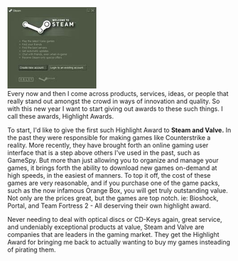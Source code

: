 [![](steam.jpg)](http://bp3.blogger.com/_kfv2ADnjgQg/R3xuDNDVQoI/AAAAAAAAAFg/cotST_a-qe4/s1600-h/steam.jpg)  
Every now and then I come across products, services, ideas, or people that really stand out amongst the crowd in ways of innovation and quality. So with this new year I want to start giving out awards to these such things. I call these awards, Highlight Awards.  
  
  
To start, I'd like to give the first such Highlight Award to **Steam and Valve.** In the past they were responsible for making games like Counterstrike a reality. More recently, they have brought forth an online gaming user interface that is a step above others I've used in the past, such as GameSpy. But more than just allowing you to organize and manage your games, it brings forth the ability to download new games on-demand at high speeds, in the easiest of manners. To top it off, the cost of these games are very reasonable, and if you purchase one of the game packs, such as the now infamous Orange Box, you will get truly outstanding value. Not only are the prices great, but the games are top notch. ie: Bioshock, Portal, and Team Fortress 2 - All deserving their own highlight award.  
  
Never needing to deal with optical discs or CD-Keys again, great service, and undeniably exceptional products at value, Steam and Valve are companies that are leaders in the gaming market. They get the Highlight Award for bringing me back to actually wanting to buy my games insteading of pirating them.